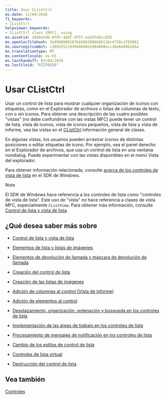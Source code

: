 ```yaml
---
title: Usar CListCtrl
ms.date: 11/04/2016
f1_keywords:
- CListCtrl
helpviewer_keywords:
- CListCtrl class [MFC], using
ms.assetid: 20d6a5d6-8f07-4ddf-975f-ea2dfebcc835
ms.openlocfilehash: 2e8998000187b65b62886660116c4758c1f03962
ms.sourcegitcommit: c3093251193944840e3d0a068ecc30e6449624ba
ms.translationtype: MT
ms.contentlocale: es-ES
ms.lasthandoff: 03/04/2019
ms.locfileid: "57270155"
---
```

# <a name="using-clistctrl"></a>Usar CListCtrl

Usar un control de lista para mostrar cualquier organización de iconos con etiquetas, como en el Explorador de archivos o listas de columnas de texto, con o sin iconos. Para obtener una descripción de las cuatro posibles "vistas" (no debe confundirse con las vistas MFC) puede tener un control de lista, vista de iconos, vista de iconos pequeños, vista de lista y vista de informe, vea las vistas en el [CListCtrl](../mfc/reference/clistctrl-class.md) información general de clases.

En algunas vistas, los usuarios pueden arrastrar iconos de distintas posiciones o editar etiquetas de icono. Por ejemplo, vea el panel derecho en el Explorador de archivos, que usa un control de lista en una ventana nondialog. Puede experimentar con las vistas disponibles en el menú Vista del explorador.

Para obtener información relacionada, consulte [acerca de los controles de vista de lista](/windows/desktop/Controls/list-view-controls-overview) en el SDK de Windows.

> [!NOTE]
>  El SDK de Windows hace referencia a los controles de lista como "controles de vista de lista". Este uso de "vista" no hace referencia a clases de vista MFC, especialmente `CListView`. Para obtener más información, consulte [Control de lista y vista de lista](../mfc/list-control-and-list-view.md).

## <a name="what-do-you-want-to-know-more-about"></a>¿Qué desea saber más sobre

- [Control de lista y vista de lista](../mfc/list-control-and-list-view.md)

- [Elementos de lista y listas de imágenes](../mfc/list-items-and-image-lists.md)

- [Elementos de devolución de llamada y máscara de devolución de llamada](../mfc/callback-items-and-the-callback-mask.md)

- [Creación del control de lista](../mfc/creating-the-list-control.md)

- [Creación de las listas de imágenes](../mfc/creating-the-image-lists.md)

- [Adición de columnas al control (Vista de informe)](../mfc/adding-columns-to-the-control-report-view.md)

- [Adición de elementos al control](../mfc/adding-items-to-the-control.md)

- [Desplazamiento, organización, ordenación y búsqueda en los controles de lista](../mfc/scrolling-arranging-sorting-and-finding-in-list-controls.md)

- [Implementación de las áreas de trabajo en los controles de lista](../mfc/implementing-working-areas-in-list-controls.md)

- [Procesamiento de mensajes de notificación en los controles de lista](../mfc/processing-notification-messages-in-list-controls.md)

- [Cambio de los estilos de control de lista](../mfc/changing-list-control-styles.md)

- [Controles de lista virtual](../mfc/virtual-list-controls.md)

- [Destrucción del control de lista](../mfc/destroying-the-list-control.md)

## <a name="see-also"></a>Vea también

[Controles](../mfc/controls-mfc.md)
